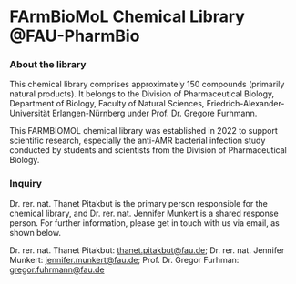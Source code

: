 # FArmBioMoL Chemical Library @FAU-PharmBio

### About the library
This chemical library comprises approximately 150 compounds (primarily natural products). It belongs to the Division of Pharmaceutical Biology, Department of Biology, Faculty of Natural Sciences, Friedrich-Alexander-Universität Erlangen-Nürnberg under Prof. Dr. Gregore Furhmann.

This FARMBIOMOL chemical library was established in 2022 to support scientific research, especially the anti-AMR bacterial infection study conducted by students and scientists from the Division of Pharmaceutical Biology.


### Inquiry
Dr. rer. nat. Thanet Pitakbut is the primary person responsible for the chemical library, and Dr. rer. nat. Jennifer Munkert is a shared response person.
For further information, please get in touch with us via email, as shown below.

Dr. rer. nat. Thanet Pitakbut: thanet.pitakbut@fau.de; Dr. rer. nat. Jennifer Munkert: jennifer.munkert@fau.de; Prof. Dr. Gregor Furhman: gregor.fuhrmann@fau.de
